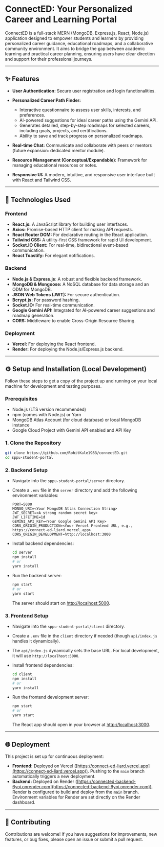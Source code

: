 # ConnectED: Your Personalized Career and Learning Portal

ConnectED is a full-stack MERN (MongoDB, Express.js, React, Node.js) application designed to empower students and learners by providing personalized career guidance, educational roadmaps, and a collaborative community environment. It aims to bridge the gap between academic learning and practical career planning, ensuring users have clear direction and support for their professional journeys.

---

## ✨ Features

- **User Authentication:** Secure user registration and login functionalities.

- **Personalized Career Path Finder:**
  - Interactive questionnaire to assess user skills, interests, and preferences.
  - AI-powered suggestions for ideal career paths using the Gemini API.
  - Generates detailed, step-by-step roadmaps for selected careers, including goals, projects, and certifications.
  - Ability to save and track progress on personalized roadmaps.

- **Real-time Chat:** Communicate and collaborate with peers or mentors (future expansion: dedicated mentor module).

- **Resource Management (Conceptual/Expandable):** Framework for managing educational resources or notes.

- **Responsive UI:** A modern, intuitive, and responsive user interface built with React and Tailwind CSS.

---

## 🚀 Technologies Used

### Frontend

- **React.js:** A JavaScript library for building user interfaces.
- **Axios:** Promise-based HTTP client for making API requests.
- **React Router DOM:** For declarative routing in the React application.
- **Tailwind CSS:** A utility-first CSS framework for rapid UI development.
- **Socket.IO Client:** For real-time, bidirectional event-based communication.
- **React Toastify:** For elegant notifications.

### Backend

- **Node.js & Express.js:** A robust and flexible backend framework.
- **MongoDB & Mongoose:** A NoSQL database for data storage and an ODM for MongoDB.
- **JSON Web Tokens (JWT):** For secure authentication.
- **Bcrypt.js:** For password hashing.
- **Socket.IO:** For real-time communication.
- **Google Gemini API:** Integrated for AI-powered career suggestions and roadmap generation.
- **CORS:** Middleware to enable Cross-Origin Resource Sharing.

### Deployment

- **Vercel:** For deploying the React frontend.
- **Render:** For deploying the Node.js/Express.js backend.

---

## ⚙️ Setup and Installation (Local Development)

Follow these steps to get a copy of the project up and running on your local machine for development and testing purposes.

### Prerequisites

- Node.js (LTS version recommended)
- npm (comes with Node.js) or Yarn
- MongoDB Atlas Account (for cloud database) or local MongoDB instance
- Google Cloud Project with Gemini API enabled and API Key

### 1. Clone the Repository

```bash
git clone https://github.com/RohitKale1983/connectED.git
cd sppu-student-portal
```

### 2. Backend Setup

- Navigate into the `sppu-student-portal/server` directory.
- Create a `.env` file in the `server` directory and add the following environment variables:

  ```env
  PORT=5000
  MONGO_URI=<Your MongoDB Atlas Connection String>
  JWT_SECRET=<A strong random secret key>
  JWT_LIFETIME=1d
  GEMINI_API_KEY=<Your Google Gemini API Key>
  CORS_ORIGIN_PRODUCTION=<Your Vercel Frontend URL, e.g., https://connect-ed-liard.vercel.app>
  CORS_ORIGIN_DEVELOPMENT=http://localhost:3000
  ```

- Install backend dependencies:

  ```bash
  cd server
  npm install
  # or
  yarn install
  ```

- Run the backend server:

  ```bash
  npm start
  # or
  yarn start
  ```

  The server should start on [http://localhost:5000](http://localhost:5000).

### 3. Frontend Setup

- Navigate into the `sppu-student-portal/client` directory.
- Create a `.env` file in the `client` directory if needed (though `api/index.js` handles it dynamically).
- The `api/index.js` dynamically sets the base URL. For local development, it will use `http://localhost:5000`.

- Install frontend dependencies:

  ```bash
  cd client
  npm install
  # or
  yarn install
  ```

- Run the frontend development server:

  ```bash
  npm start
  # or
  yarn start
  ```

  The React app should open in your browser at [http://localhost:3000](http://localhost:3000).

---

## 🌐 Deployment

This project is set up for continuous deployment:

- **Frontend:** Deployed on Vercel ([https://connect-ed-liard.vercel.app](https://connect-ed-liard.vercel.app)). Pushing to the `main` branch automatically triggers a new deployment.
- **Backend:** Deployed on Render ([https://connected-backend-6yoi.onrender.com](https://connected-backend-6yoi.onrender.com)). Render is configured to build and deploy from the `main` branch. Environment variables for Render are set directly on the Render dashboard.

---

## 🤝 Contributing

Contributions are welcome! If you have suggestions for improvements, new features, or bug fixes, please open an issue or submit a pull request.
